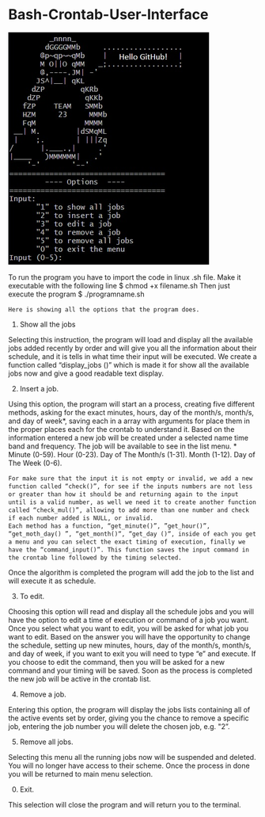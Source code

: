 # Bash-Crontab-User-Interface
![image](crontabimg.jpg)


To run the program you have to import the code in linux .sh file. 
Make it executable with the following line
$ chmod +x filename.sh
Then just execute the program
$ ./programname.sh




	Here is showing all the options that the program does.
1.	Show all the jobs

Selecting this instruction, the program will load and display all the available jobs added recently by order and will give you all the information about their schedule, and it is tells in what time their input will be executed.
	We create a function called “display_jobs ()” which is made it for show all the available jobs now and give a good readable text display.

2.	Insert a job.

Using this option, the program will start an a process, creating five different methods, asking for the exact minutes, hours, day of the month/s, month/s, and day of week*, saving each in a array with arguments for place them in the proper places each for the crontab to understand it. Based on the information entered a new job will be created under a selected name time band and frequency. The job will be available to see in the list menu.
*
Minute (0-59).
Hour (0-23).
Day of The Month/s (1-31).
Month (1-12).
Day of The Week (0-6).

	For make sure that the input it is not empty or invalid, we add a new function called “check()”, for see if the inputs numbers are not less or greater than how it should be and returning again to the input until is a valid number, as well we need it to create another function called “check_mul()”, allowing to add more than one number and check if each number added is NULL, or invalid.
	Each method has a function, “get_minute()”, ”get_hour()”, “get_moth_day() ”, “get_month()“, “get_day ()“, inside of each you get a menu and you can select the exact timing of execution, finally we have the “command_input()”. This function saves the input command in the crontab line followed by the timing selected.
Once the algorithm is completed the program will add the job to the list and will execute it as schedule.

3.	To edit.

Choosing this option will read and display all the schedule jobs and you will have the option to edit a time of execution or command of a job you want. 
Once you select what you want to edit, you will be asked for what job you want to edit. Based on the answer you will have the opportunity to change the schedule, setting up new minutes, hours, day of the month/s, month/s, and day of week, if you want to exit you will need to type “e” and execute. If you choose to edit the command, then you will be asked for a new command and your timing will be saved. Soon as the process is completed the new job will be active in the crontab list.

4.	Remove a job.

Entering this option, the program will display the jobs lists containing all of the active events set by order, giving you the chance to remove a specific job, entering the job number you will delete the chosen job, e.g. "2”. 


5.	Remove all jobs.

Selecting this menu all the running jobs now will be suspended and deleted. You will no longer have access to their scheme. Once the process in done you will be returned to main menu selection.

0.	Exit.

This selection will close the program and will return you to the terminal.
